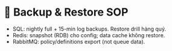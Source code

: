 # 💾 Backup & Restore SOP
- SQL: nightly full + 15-min log backups. Restore drill hàng quý.
- Redis: snapshot (RDB) cho config; data cache không restore.
- RabbitMQ: policy/definitions export (not queue data).
